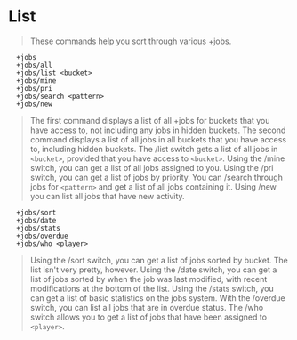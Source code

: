 # List #

> These commands help you sort through various +jobs.
```
  +jobs
  +jobs/all
  +jobs/list <bucket>
  +jobs/mine
  +jobs/pri
  +jobs/search <pattern>
  +jobs/new
```
> The first command displays a list of all +jobs for buckets that you have
> access to, not including any jobs in hidden buckets. The second command
> displays a list of all jobs in all buckets that you have access to,
> including hidden buckets. The /list switch gets a list of all jobs in
> `<bucket>`, provided that you have access to `<bucket>`. Using the /mine switch,
> you can get a list of all jobs assigned to you. Using the /pri switch, you
> can get a list of jobs by priority. You can /search through jobs for
> `<pattern>` and get a list of all jobs containing it. Using /new you can list
> all jobs that have new activity.
```
  +jobs/sort
  +jobs/date
  +jobs/stats
  +jobs/overdue
  +jobs/who <player>
```
> Using the /sort switch, you can get a list of jobs sorted by bucket. The
> list isn't very pretty, however. Using the /date switch, you can get a list
> of jobs sorted by when the job was last modified, with recent modifications
> at the bottom of the list. Using the /stats switch, you can get a list of
> basic statistics on the jobs system. With the /overdue switch, you can list
> all jobs that are in overdue status. The /who switch allows you to get a
> list of jobs that have been assigned to `<player>`.